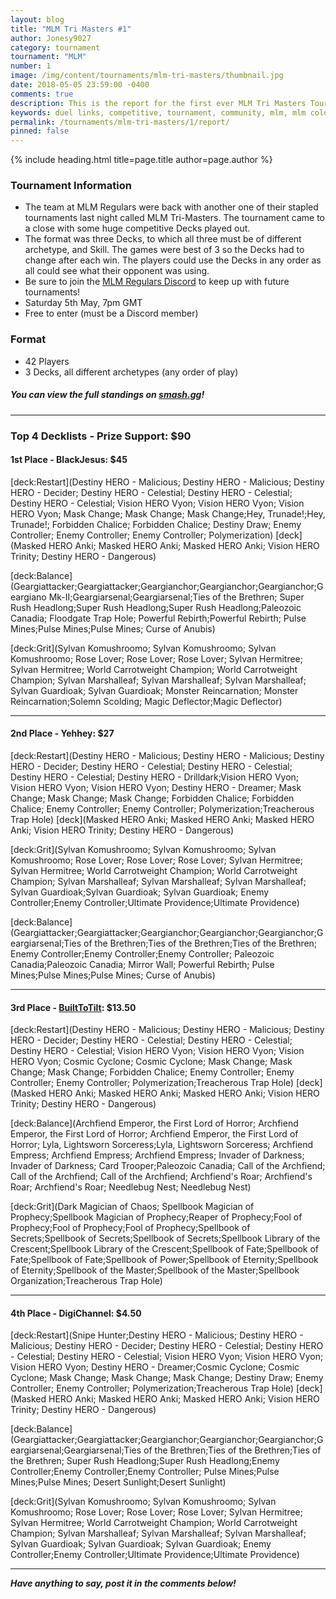 ```yaml
---
layout: blog
title: "MLM Tri Masters #1"
author: Jonesy9027
category: tournament
tournament: "MLM"
number: 1
image: /img/content/tournaments/mlm-tri-masters/thumbnail.jpg
date: 2018-05-05 23:59:00 -0400
comments: true
description: This is the report for the first ever MLM Tri Masters Tournament with a prize pool of $90, check out the top players and their decks here!
keywords: duel links, competitive, tournament, community, mlm, mlm colosseum, colosseum
permalink: /tournaments/mlm-tri-masters/1/report/
pinned: false
---
```


{% include heading.html title=page.title author=page.author %}

### Tournament Information
- The team at MLM Regulars were back with another one of their stapled tournaments last night called MLM Tri-Masters. The tournament came to a close with some huge competitive Decks played out.
- The format was three Decks, to which all three must be of different archetype, and Skill. The games were best of 3 so the Decks had to change after each win. The players could use the Decks in any order as all could see what their opponent was using. 
- Be sure to join the [MLM Regulars Discord](https://discord.gg/8gRaqYC) to keep up with future tournaments!
- Saturday 5th May, 7pm GMT
- Free to enter (must be a Discord member)

### Format
- 42 Players
- 3 Decks, all different archetypes (any order of play)

##### **You can view the full standings on [smash.gg](https://smash.gg/tournament/mlm-tri-masters/events/mlm-tri-masters/standings)!**

---

### Top 4 Decklists - Prize Support: $90

#### 1st Place - BlackJesus: $45

[deck:Restart](Destiny HERO - Malicious; Destiny HERO - Malicious; Destiny HERO - Decider; Destiny HERO - Celestial; Destiny HERO - Celestial; Destiny HERO - Celestial; Vision HERO Vyon; Vision HERO Vyon; Vision HERO Vyon; Mask Change; Mask Change; Mask Change;Hey, Trunade!;Hey, Trunade!; Forbidden Chalice; Forbidden Chalice; Destiny Draw; Enemy Controller; Enemy Controller; Enemy Controller; Polymerization)
[deck](Masked HERO Anki; Masked HERO Anki; Masked HERO Anki; Vision HERO Trinity; Destiny HERO - Dangerous)

[deck:Balance](Geargiattacker;Geargiattacker;Geargianchor;Geargianchor;Geargianchor;Geargiano Mk-II;Geargiarsenal;Geargiarsenal;Ties of the Brethren; Super Rush Headlong;Super Rush Headlong;Super Rush Headlong;Paleozoic Canadia; Floodgate Trap Hole; Powerful Rebirth;Powerful Rebirth; Pulse Mines;Pulse Mines;Pulse Mines; Curse of Anubis)


[deck:Grit](Sylvan Komushroomo; Sylvan Komushroomo; Sylvan Komushroomo; Rose Lover; Rose Lover; Rose Lover; Sylvan Hermitree; Sylvan Hermitree; World Carrotweight Champion; World Carrotweight Champion; Sylvan Marshalleaf; Sylvan Marshalleaf; Sylvan Marshalleaf; Sylvan Guardioak; Sylvan Guardioak;  Monster Reincarnation; Monster Reincarnation;Solemn Scolding; Magic Deflector;Magic Deflector)

---

#### 2nd Place - Yehhey: $27

[deck:Restart](Destiny HERO - Malicious; Destiny HERO - Malicious; Destiny HERO - Decider; Destiny HERO - Celestial; Destiny HERO - Celestial; Destiny HERO - Celestial; Destiny HERO - Drilldark;Vision HERO Vyon; Vision HERO Vyon; Vision HERO Vyon; Destiny HERO - Dreamer;  Mask Change; Mask Change; Mask Change; Forbidden Chalice; Forbidden Chalice; Enemy Controller; Enemy Controller; Polymerization;Treacherous Trap Hole)
[deck](Masked HERO Anki; Masked HERO Anki; Masked HERO Anki; Vision HERO Trinity; Destiny HERO - Dangerous)

[deck:Grit](Sylvan Komushroomo; Sylvan Komushroomo; Sylvan Komushroomo; Rose Lover; Rose Lover; Rose Lover; Sylvan Hermitree; Sylvan Hermitree; World Carrotweight Champion; World Carrotweight Champion; Sylvan Marshalleaf; Sylvan Marshalleaf; Sylvan Marshalleaf; Sylvan Guardioak;Sylvan Guardioak; Sylvan Guardioak;  Enemy Controller;Enemy Controller;Ultimate Providence;Ultimate Providence)

[deck:Balance](Geargiattacker;Geargiattacker;Geargianchor;Geargianchor;Geargianchor;Geargiarsenal;Ties of the Brethren;Ties of the Brethren;Ties of the Brethren; Enemy Controller;Enemy Controller;Enemy Controller; Paleozoic Canadia;Paleozoic Canadia; Mirror Wall; Powerful Rebirth; Pulse Mines;Pulse Mines;Pulse Mines; Curse of Anubis)


---

#### 3rd Place - [BuiltToTilt](/top-player-council/builttotilt/): $13.50

[deck:Restart](Destiny HERO - Malicious; Destiny HERO - Malicious; Destiny HERO - Decider; Destiny HERO - Celestial; Destiny HERO - Celestial; Destiny HERO - Celestial; Vision HERO Vyon; Vision HERO Vyon; Vision HERO Vyon; Cosmic Cyclone; Cosmic Cyclone; Mask Change; Mask Change; Mask Change; Forbidden Chalice; Enemy Controller; Enemy Controller; Enemy Controller; Polymerization;Treacherous Trap Hole)
[deck](Masked HERO Anki; Masked HERO Anki; Masked HERO Anki; Vision HERO Trinity; Destiny HERO - Dangerous)

[deck:Balance](Archfiend Emperor, the First Lord of Horror; Archfiend Emperor, the First Lord of Horror; Archfiend Emperor, the First Lord of Horror; Lyla, Lightsworn Sorceress;Lyla, Lightsworn Sorceress; Archfiend Empress; Archfiend Empress; Archfiend Empress; Invader of Darkness; Invader of Darkness; Card Trooper;Paleozoic Canadia; Call of the Archfiend; Call of the Archfiend; Call of the Archfiend; Archfiend's Roar; Archfiend's Roar; Archfiend's Roar; Needlebug Nest; Needlebug Nest)

[deck:Grit](Dark Magician of Chaos; Spellbook Magician of Prophecy;Spellbook Magician of Prophecy;Reaper of Prophecy;Fool of Prophecy;Fool of Prophecy;Fool of Prophecy;Spellbook of Secrets;Spellbook of Secrets;Spellbook of Secrets;Spellbook Library of the Crescent;Spellbook Library of the Crescent;Spellbook of Fate;Spellbook of Fate;Spellbook of Fate;Spellbook of Power;Spellbook of Eternity;Spellbook of Eternity;Spellbook of the Master;Spellbook of the Master;Spellbook Organization;Treacherous Trap Hole)

---

#### 4th Place - DigiChannel: $4.50

[deck:Restart](Snipe Hunter;Destiny HERO - Malicious; Destiny HERO - Malicious; Destiny HERO - Decider; Destiny HERO - Celestial; Destiny HERO - Celestial; Destiny HERO - Celestial; Vision HERO Vyon; Vision HERO Vyon; Vision HERO Vyon; Destiny HERO - Dreamer;Cosmic Cyclone; Cosmic Cyclone; Mask Change; Mask Change; Mask Change; Destiny Draw; Enemy Controller; Enemy Controller; Polymerization;Treacherous Trap Hole)
[deck](Masked HERO Anki; Masked HERO Anki; Masked HERO Anki; Vision HERO Trinity; Destiny HERO - Dangerous)

[deck:Balance](Geargiattacker;Geargiattacker;Geargianchor;Geargianchor;Geargianchor;Geargiarsenal;Geargiarsenal;Ties of the Brethren;Ties of the Brethren;Ties of the Brethren; Super Rush Headlong;Super Rush Headlong;Enemy Controller;Enemy Controller;Enemy Controller; Pulse Mines;Pulse Mines;Pulse Mines; Desert Sunlight;Desert Sunlight)

[deck:Grit](Sylvan Komushroomo; Sylvan Komushroomo; Sylvan Komushroomo; Rose Lover; Rose Lover; Rose Lover; Sylvan Hermitree; Sylvan Hermitree; World Carrotweight Champion; World Carrotweight Champion; Sylvan Marshalleaf; Sylvan Marshalleaf; Sylvan Marshalleaf; Sylvan Guardioak; Sylvan Guardioak; Sylvan Guardioak; Enemy Controller;Enemy Controller;Ultimate Providence;Ultimate Providence)

---

***Have anything to say, post it in the comments below!***
